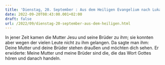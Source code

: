 ```yaml
---
title: 'Dienstag, 20. September : Aus dem Heiligen Evangelium nach Lukas - Lk 8,19-21.'
date: 2022-09-20T08:43:00.001+02:00
draft: false
url: /2022/09/dienstag-20-september-aus-dem-heiligen.html
---
```


In jener Zeit kamen die Mutter Jesu und seine Brüder zu ihm; sie konnten aber wegen der vielen Leute nicht zu ihm gelangen. Da sagte man ihm: Deine Mutter und deine Brüder stehen draußen und möchten dich sehen. Er erwiderte: Meine Mutter und meine Brüder sind die, die das Wort Gottes hören und danach handeln.